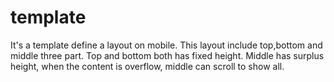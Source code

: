 # template
It's a template define a layout on mobile. This layout include top,bottom and middle three part.
Top and bottom both has fixed height. 
Middle has surplus height, when the content is overflow, middle can scroll to show all.